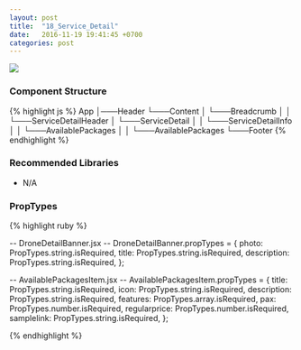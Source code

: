 ```yaml
---
layout: post
title:  "18_Service_Detail"
date:   2016-11-19 19:41:45 +0700
categories: post
---
```


<img src="{{ site.github.url }}/images/posts/2016-11-19/18_Service_Detail.jpg">

### Component Structure

{% highlight js %}
App
│───Header
└───Content
│   └───Breadcrumb
│   │   └───ServiceDetailHeader
│   └───ServiceDetail
│   │   └───ServiceDetailInfo
│   │   └───AvailablePackages
│   │        └───AvailablePackages
└───Footer
{% endhighlight %}

### Recommended Libraries

* N/A

### PropTypes

{% highlight ruby %}

-- DroneDetailBanner.jsx --
DroneDetailBanner.propTypes = {
  photo: PropTypes.string.isRequired,
  title: PropTypes.string.isRequired,
  description: PropTypes.string.isRequired,
};

-- AvailablePackagesItem.jsx --
AvailablePackagesItem.propTypes = {
  title: PropTypes.string.isRequired,
  icon: PropTypes.string.isRequired,
  description: PropTypes.string.isRequired,
  features: PropTypes.array.isRequired,
  pax: PropTypes.number.isRequired,
  regularprice: PropTypes.number.isRequired,
  samplelink: PropTypes.string.isRequired,
};

{% endhighlight %}
